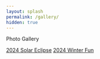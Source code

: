 ```yaml
---
layout: splash
permalink: /gallery/
hidden: true
---
```


Photo Gallery

<a href="/gallery/2024solareclipse/">2024 Solar Eclipse</a>
<a href="/gallery/2024winterfun/">2024 Winter Fun</a>
